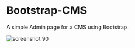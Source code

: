 # Bootstrap-CMS
A simple Admin page for a CMS using Bootstrap.

![screenshot 90](https://user-images.githubusercontent.com/26072242/32702101-86466c7a-c7af-11e7-979b-da3090ac2ead.png)

